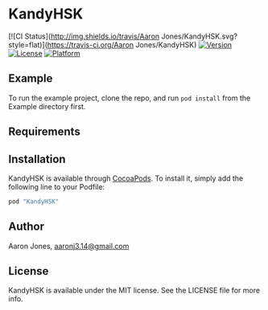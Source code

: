 # KandyHSK

[![CI Status](http://img.shields.io/travis/Aaron Jones/KandyHSK.svg?style=flat)](https://travis-ci.org/Aaron Jones/KandyHSK)
[![Version](https://img.shields.io/cocoapods/v/KandyHSK.svg?style=flat)](http://cocoapods.org/pods/KandyHSK)
[![License](https://img.shields.io/cocoapods/l/KandyHSK.svg?style=flat)](http://cocoapods.org/pods/KandyHSK)
[![Platform](https://img.shields.io/cocoapods/p/KandyHSK.svg?style=flat)](http://cocoapods.org/pods/KandyHSK)

## Example

To run the example project, clone the repo, and run `pod install` from the Example directory first.

## Requirements

## Installation

KandyHSK is available through [CocoaPods](http://cocoapods.org). To install
it, simply add the following line to your Podfile:

```ruby
pod "KandyHSK"
```

## Author

Aaron Jones, aaronj3.14@gmail.com

## License

KandyHSK is available under the MIT license. See the LICENSE file for more info.
